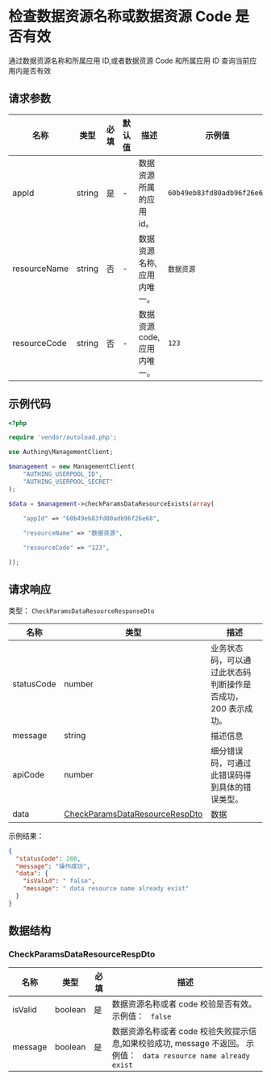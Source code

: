 # 检查数据资源名称或数据资源 Code 是否有效 

<!--
  警告⚠️：
  不要直接修改该文档，
  https://github.com/Authing/authing-docs-factory
  使用该项目进行生成
-->

<LastUpdated />

通过数据资源名称和所属应用 ID,或者数据资源 Code 和所属应用 ID 查询当前应用内是否有效

## 请求参数

| 名称 | 类型 | 必填 | 默认值 | 描述 | 示例值 |
| ---- | ---- | ---- | ---- | ---- | ---- |
| appId | string  | 是 | - | 数据资源所属的应用 id。  | `60b49eb83fd80adb96f26e68` |
| resourceName | string  | 否 | - | 数据资源名称,应用内唯一。  | `数据资源` |
| resourceCode | string  | 否 | - | 数据资源 code,应用内唯一。  | `123` |


## 示例代码

```php
<?php

require 'vendor/autoload.php';

use Authing\ManagementClient;

$management = new ManagementClient(
    "AUTHING_USERPOOL_ID",
    "AUTHING_USERPOOL_SECRET"
);

$data = $management->checkParamsDataResourceExists(array(
  
    "appId" => "60b49eb83fd80adb96f26e68",

    "resourceName" => "数据资源",

    "resourceCode" => "123",

));
```


## 请求响应

类型： `CheckParamsDataResourceResponseDto`

| 名称 | 类型 | 描述 |
| ---- | ---- | ---- |
| statusCode | number | 业务状态码，可以通过此状态码判断操作是否成功，200 表示成功。 |
| message | string | 描述信息 |
| apiCode | number | 细分错误码，可通过此错误码得到具体的错误类型。 |
| data | <a href="#CheckParamsDataResourceRespDto">CheckParamsDataResourceRespDto</a> | 数据 |



示例结果：

```json
{
  "statusCode": 200,
  "message": "操作成功",
  "data": {
    "isValid": " false",
    "message": " data resource name already exist"
  }
}
```

## 数据结构


### <a id="CheckParamsDataResourceRespDto"></a> CheckParamsDataResourceRespDto

| 名称 | 类型 | 必填 | 描述 |
| ---- |  ---- | ---- | ---- |
| isValid | boolean | 是 | 数据资源名称或者 code 校验是否有效。 示例值： ` false`  |
| message | boolean | 是 | 数据资源名称或者 code 校验失败提示信息,如果校验成功, message 不返回。 示例值： ` data resource name already exist`  |


